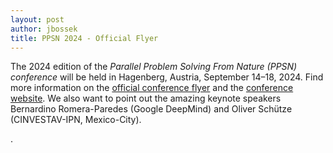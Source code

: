 ```yaml
---
layout: post
author: jbossek
title: PPSN 2024 - Official Flyer
---
```


<p>The 2024 edition of the <i>Parallel Problem Solving From Nature (PPSN) conference</i> will be held in Hagenberg, Austria, September 14–18, 2024. Find more information on the <a href='{{ "/assets/data/PPSN2024flyer.pdf" | absolute_url }}' title="Download PPSN'24 flyer in PDF format">official conference flyer</a> and the <a href="https://ppsn2024.fh-ooe.at/" class="external" title="External link - website of the PPSN'24 conference">conference website</a>. We also want to point out the amazing keynote speakers Bernardino Romera-Paredes (Google DeepMind) and Oliver Schütze (CINVESTAV-IPN, Mexico-City).</p>.
